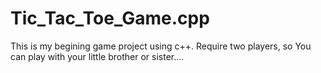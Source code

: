 # Tic_Tac_Toe_Game.cpp
This is my begining game project using c++.
Require two players, so You can play with your little brother or sister....

